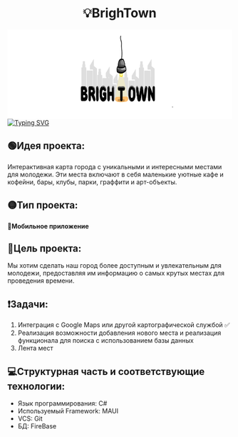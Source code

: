 <h1 align="center">💡BrighTown</h1>
<img align="center" src="https://github.com/kalyuzhin/kalyuzhin/blob/main/IMG_0179.png" width="1000px" height="200px" alt="logo">
<a href="https://git.io/typing-svg"><img src="https://readme-typing-svg.herokuapp.com?font=Pixelify+Sans&size=28&duration=4000&pause=500&color=F77F49&multiline=true&width=1000&height=80&lines=%D0%97%D0%B4%D1%80%D0%B0%D0%B2%D1%81%D1%82%D0%B2%D1%83%D0%B9%D1%82%D0%B5!;%D0%97%D0%B4%D0%B5%D1%81%D1%8C+%D0%B1%D1%83%D0%B4%D1%83%D1%82+%D0%BE%D0%BF%D0%B8%D1%81%D0%B0%D0%BD%D1%8B+%D0%B2%D1%81%D0%B5+%D0%B8%D0%B7%D0%BC%D0%B5%D0%BD%D0%B5%D0%BD%D0%B8%D1%8F+%D0%B8+%D0%BE%D0%B1%D0%BD%D0%BE%D0%B2%D0%BB%D0%B5%D0%BD%D0%B8%D1%8F+%D0%BD%D0%B0%D1%88%D0%B5%D0%B3%D0%BE+%D0%BF%D1%80%D0%BE%D0%B5%D0%BA%D1%82%D0%B0." alt="Typing SVG" /></a>

<h2>🟢Идея проекта:</h2>
<p>Интерактивная карта города с уникальными и интересными местами для молодежи. Эти места включают в себя маленькие уютные кафе и кофейни, бары, клубы, парки, граффити и арт-объекты.</p>

<h2>🟡Тип проекта:</h2>
<p>📱<b>Мобильное приложение</b></p>

<h2>🔴Цель проекта:</h2>
<p>
  Мы хотим сделать наш город более доступным и увлекательным для молодежи, предоставляя им информацию о самых крутых местах для проведения времени.
</p>

<h2>❗️Задачи:</h2>
<ol>
  <li>Интеграция с Google Maps или другой картографической службой  ✅</li>
  <li>Реализация возможности добавления нового места и реализация функционала для поиска с использованием базы данных</li>
  <li>Лента мест</li>
</ol>

<h2>💻Структурная часть и соответствующие технологии:</h2>
<ul>
  <li>Язык программирования: C#</li>
  <li>Используемый Framework: MAUI</li>
  <li>VCS: Git</li>
  <li>БД: FireBase</li>
</ul>


